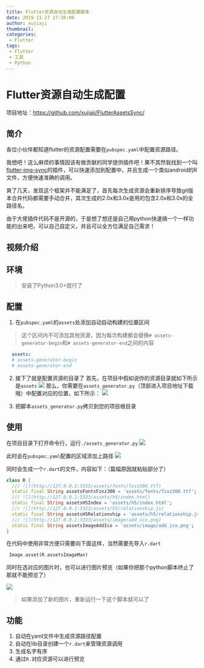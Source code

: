 ```yaml
---
title: Flutter资源自动生成配置脚本
date: 2019-11-27 17:36:09
author: xujiaji
thumbnail:
categories:
 - Flutter
tags:
 - Flutter
 - 工具
 - Python
---
```


# Flutter资源自动生成配置

项目地址：<https://github.com/xujiaji/FlutterAssetsSync/>

## 简介

各位小伙伴都知道flutter的资源配置需要在`pubspec.yaml`中配置资源路径。

我想吧！这么麻烦的事情因该有做贡献的同学提供插件吧！果不其然我找到一个叫[flutter-img-sync](https://github.com/Leo0618/flutter-img-sync)的插件，可以快速添加到配置中，并且生成一个类似android的R文件，方便快速准确的调用。

爽了几天，发现这个框架并不能满足了，首先每次生成资源会重新排序导致git版本合并代码都需要手动合并，其次生成的2.0x和3.0x是用的包含2.0x和3.0x的全路径名。

由于大佬插件代码不是开源的，于是想了想还是自己用python快速搞一个一样功能的出来吧，可以自己自定义，并且可以全方位满足自己需求！

## 视频介绍

## 环境

> 安装了Python3.0+就行了

## 配置

1. 在`pubspec.yaml`的`assets`处添加自动自动构建的位置区间
> 这个区间内不可添加其他资源，因为每次构建都会替换`# assets-generator-begin`和`# assets-generator-end`之间的内容

```yaml
  assets:
  # assets-generator-begin
  # assets-generator-end
```

2. 接下了就是配置资源的目录了
首先，在项目中假如说你的资源目录就如下所示是`assets`
![](blog/flutter_pubspec/55813610-18E1-478F-BBFD-C24D4307F949.png)
那么，你需要在`assets_generator.py`（顶部进入项目地址下载哦）中配置对应的位置，如下所示：
![](blog/flutter_pubspec/B8358DF2-32C5-4D24-B7DC-D6062B42AA31.png)

3. 把脚本`assets_generator.py`拷贝到您的项目根目录

## 使用

在项目目录下打开命令行，运行`./assets_generator.py`
![](blog/flutter_pubspec/1F3A4EDA-47F3-4236-9ED6-39076479FF7F.png)

此时会在`pubspec.yaml`配置的区域添加上路径
![](blog/flutter_pubspec/21218262-4206-424D-A578-DE1A968BAE4B.png)

同时会生成一个`r.dart`的文件，内容如下：（篇幅原因就粘贴部分了）
```dart
class R {
  /// ![](http://127.0.0.1:3333/assets/fonts/fzxz300.ttf)
  static final String assetsFontsFzxz300 = 'assets/fonts/fzxz300.ttf';
  /// ![](http://127.0.0.1:3333/assets/h5/index.html)
  static final String assetsH5Index = 'assets/h5/index.html';
  /// ![](http://127.0.0.1:3333/assets/h5/relationship.js)
  static final String assetsH5Relationship = 'assets/h5/relationship.js';
  /// ![](http://127.0.0.1:3333/assets/image/add_ico.png)
  static final String assetsImageAddIco = 'assets/image/add_ico.png';
}
```

在代码中使用非常方便只需要向下面这样，当然需要先导入`r.dart`

```dart
 Image.asset(R.assetsImageMan)
```

同时在选对应的图片时，也可以进行图片预览（如果你把那个python脚本终止了那就不能预览了）

![](blog/flutter_pubspec/241D6239-21E2-4651-9840-576E094997C8.png)

> 如果添加了新的图片，重新运行一下这个脚本就可以了

## 功能

1. 自动在yaml文件中生成资源路径配置
2. 自动在lib目录创建一个`r.dart`来管理资源调用
3. 生成名字有序
4. 通过`R.`对应资源可以进行预览
